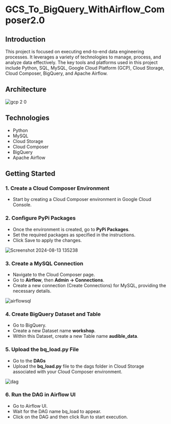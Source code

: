 # GCS_To_BigQuery_WithAirflow_Composer2.0

## Introduction
This project is focused on executing end-to-end data engineering processes. It leverages a variety of technologies to manage, process, and analyze data effectively. The key tools and platforms used in this project include Python, SQL, MySQL, Google Cloud Platform (GCP), Cloud Storage, Cloud Composer, BigQuery, and Apache Airflow.

## Architecture

![gcp 2 0](https://github.com/user-attachments/assets/5d5fb376-56f5-43a8-a520-fcc401d568e1)

## Technologies 
- Python
- MySQL
- Cloud Storage
- Cloud Composer
- BigQuery
- Apache Airflow

## Getting Started
### 1. Create a Cloud Composer Environment
- Start by creating a Cloud Composer environment in Google Cloud Console.

### 2. Configure PyPi Packages
- Once the environment is created, go to **PyPi Packages**.
- Set the required packages as specified in the instructions.
- Click Save to apply the changes.

![Screenshot 2024-08-13 135238](https://github.com/user-attachments/assets/89c742f7-a390-4aa1-8825-2abda3e2aea1)
  

### 3. Create a MySQL Connection
- Navigate to the Cloud Composer page.
- Go to **Airflow**, then **Admin -> Connections**.
- Create a new connection (Create Connections) for MySQL, providing the necessary details.

![airflowsql](https://github.com/user-attachments/assets/a3c11f05-f487-407f-b8f6-73290c9be0e1)


### 4. Create BigQuery Dataset and Table
- Go to BigQuery.
- Create a new Dataset name **workshop**.
- Within this Dataset, create a new Table name **audible_data**.

### 5. Upload the bq_load.py File
- Go to the **DAGs** 
- Upload the **bq_load.py** file to the dags folder in Cloud Storage associated with your Cloud Composer environment.

![dag](https://github.com/user-attachments/assets/7c846fd5-9caf-4dce-b1f0-e987e1c16419)


### 6. Run the DAG in Airflow UI
- Go to Airflow UI.
- Wait for the DAG name bq_load to appear.
- Click on the DAG and then click Run to start execution.
